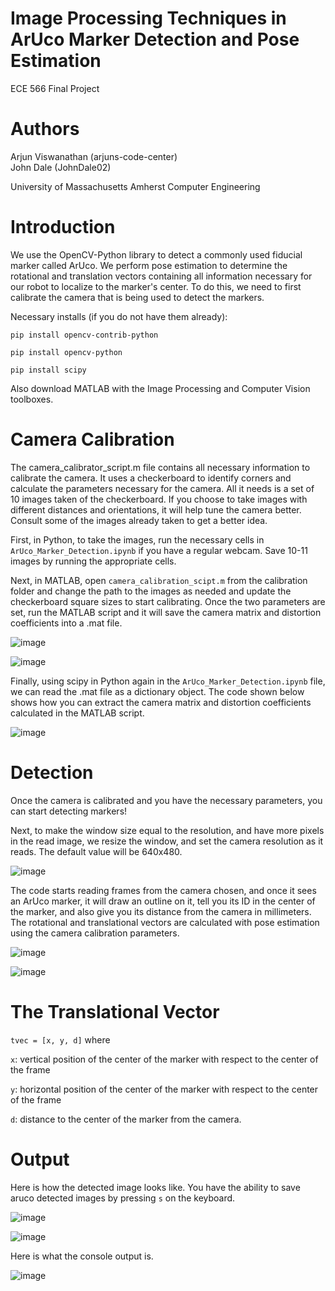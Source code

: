 # Image Processing Techniques in ArUco Marker Detection and Pose Estimation
ECE 566 Final Project

# Authors
Arjun Viswanathan (arjuns-code-center) \
John Dale (JohnDale02)

University of Massachusetts Amherst Computer Engineering

# Introduction
We use the OpenCV-Python library to detect a commonly used fiducial marker called ArUco. We perform pose estimation to determine the rotational and translation vectors containing all information necessary for our robot to localize to the marker's center. To do this, we need to first calibrate the camera that is being used to detect the markers. 

Necessary installs (if you do not have them already):

```pip install opencv-contrib-python```

```pip install opencv-python```

```pip install scipy```

Also download MATLAB with the Image Processing and Computer Vision toolboxes.

# Camera Calibration
The camera_calibrator_script.m file contains all necessary information to calibrate the camera. It uses a checkerboard to identify corners and calculate the parameters necessary for the camera. All it needs is a set of 10 images taken of the checkerboard. If you choose to take images with different distances and orientations, it will help tune the camera better. Consult some of the images already taken to get a better idea. 

First, in Python, to take the images, run the necessary cells in ```ArUco_Marker_Detection.ipynb``` if you have a regular webcam. Save 10-11 images by running the appropriate cells.

Next, in MATLAB, open ```camera_calibration_scipt.m``` from the calibration folder and change the path to the images as needed and update the checkerboard square sizes to start calibrating. Once the two parameters are set, run the MATLAB script and it will save the camera matrix and distortion coefficients into a .mat file. 

![image](https://github.com/Samalmeida1028/sdp-team-12/assets/41523488/e8710eee-aa31-4bf5-942c-b25e184909ae)

![image](https://github.com/Samalmeida1028/sdp-team-12/assets/41523488/31cd0755-1891-4209-80e1-8882ec8a0141)

Finally, using scipy in Python again in the ```ArUco_Marker_Detection.ipynb``` file, we can read the .mat file as a dictionary object. The code shown below shows how you can extract the camera matrix and distortion coefficients calculated in the MATLAB script. 

![image](https://github.com/Samalmeida1028/sdp-team-12/assets/41523488/30e5c43d-8466-49cd-bc4b-374deefec767)

# Detection
Once the camera is calibrated and you have the necessary parameters, you can start detecting markers! 

Next, to make the window size equal to the resolution, and have more pixels in the read image, we resize the window, and set the camera resolution as it reads. The default value will be 640x480. 

![image](https://github.com/Samalmeida1028/sdp-team-12/assets/41523488/baec31e8-b467-4534-87b8-2c8ac3404547)

The code starts reading frames from the camera chosen, and once it sees an ArUco marker, it will draw an outline on it, tell you its ID in the center of the marker, and also give you its distance from the camera in millimeters. The rotational and translational vectors are calculated with pose estimation using the camera calibration parameters. 

![image](https://github.com/Samalmeida1028/sdp-team-12/assets/41523488/a37714aa-beba-4843-b19a-d2f58ae1bedc)

![image](https://github.com/Samalmeida1028/sdp-team-12/assets/41523488/8fa7bf18-5571-4064-b47d-8fb7ea7be4e1)

# The Translational Vector

```tvec = [x, y, d]``` where 

```x```: vertical position of the center of the marker with respect to the center of the frame

```y```: horizontal position of the center of the marker with respect to the center of the frame

```d```: distance to the center of the marker from the camera. 

# Output
Here is how the detected image looks like. You have the ability to save aruco detected images by pressing ```s``` on the keyboard.

![image](https://github.com/Samalmeida1028/sdp-team-12/assets/41523488/31181203-7a5d-4ea5-ab4f-5fbfafec20a9)

![image](https://github.com/Samalmeida1028/sdp-team-12/assets/41523488/b56cac42-61f8-4909-b5ae-4cb6107bcbe3)

Here is what the console output is. 

![image](https://github.com/Samalmeida1028/sdp-team-12/assets/41523488/87d7b692-d8ad-4f8e-a7d1-e9cf463e3aaa)
